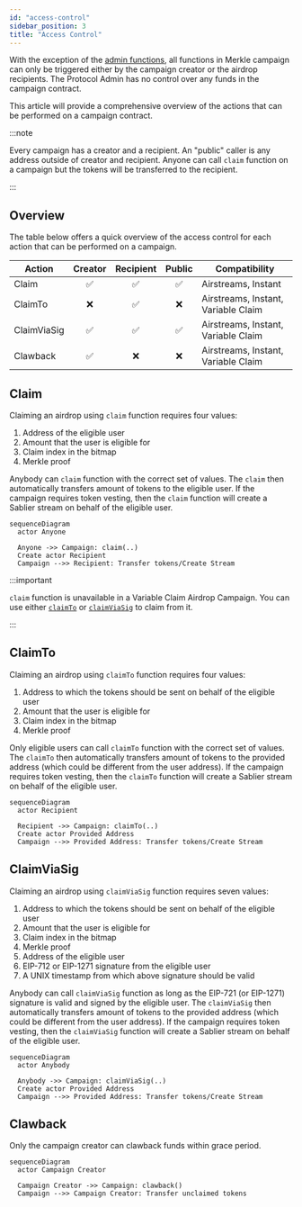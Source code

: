 ```yaml
---
id: "access-control"
sidebar_position: 3
title: "Access Control"
---
```


With the exception of the [admin functions](/concepts/governance#merklefactory), all functions in Merkle campaign can
only be triggered either by the campaign creator or the airdrop recipients. The Protocol Admin has no control over any
funds in the campaign contract.

This article will provide a comprehensive overview of the actions that can be performed on a campaign contract.

:::note

Every campaign has a creator and a recipient. An "public" caller is any address outside of creator and recipient. Anyone
can call `claim` function on a campaign but the tokens will be transferred to the recipient.

:::

## Overview

The table below offers a quick overview of the access control for each action that can be performed on a campaign.

| Action      | Creator | Recipient | Public | Compatibility                       |
| ----------- | :-----: | :-------: | :----: | ----------------------------------- |
| Claim       |   ✅    |    ✅     |   ✅   | Airstreams, Instant                 |
| ClaimTo     |   ❌    |    ✅     |   ❌   | Airstreams, Instant, Variable Claim |
| ClaimViaSig |   ✅    |    ✅     |   ✅   | Airstreams, Instant, Variable Claim |
| Clawback    |   ✅    |    ❌     |   ❌   | Airstreams, Instant, Variable Claim |

## Claim

Claiming an airdrop using `claim` function requires four values:

1. Address of the eligible user
1. Amount that the user is eligible for
1. Claim index in the bitmap
1. Merkle proof

Anybody can `claim` function with the correct set of values. The `claim` then automatically transfers amount of tokens
to the eligible user. If the campaign requires token vesting, then the `claim` function will create a Sablier stream on
behalf of the eligible user.

```mermaid
sequenceDiagram
  actor Anyone

  Anyone ->> Campaign: claim(..)
  Create actor Recipient
  Campaign -->> Recipient: Transfer tokens/Create Stream
```

:::important

`claim` function is unavailable in a Variable Claim Airdrop Campaign. You can use either [`claimTo`](#claimto) or
[`claimViaSig`](#claimviasig) to claim from it.

:::

## ClaimTo

Claiming an airdrop using `claimTo` function requires four values:

1. Address to which the tokens should be sent on behalf of the eligible user
1. Amount that the user is eligible for
1. Claim index in the bitmap
1. Merkle proof

Only eligible users can call `claimTo` function with the correct set of values. The `claimTo` then automatically
transfers amount of tokens to the provided address (which could be different from the user address). If the campaign
requires token vesting, then the `claimTo` function will create a Sablier stream on behalf of the eligible user.

```mermaid
sequenceDiagram
  actor Recipient

  Recipient ->> Campaign: claimTo(..)
  Create actor Provided Address
  Campaign -->> Provided Address: Transfer tokens/Create Stream
```

## ClaimViaSig

Claiming an airdrop using `claimViaSig` function requires seven values:

1. Address to which the tokens should be sent on behalf of the eligible user
1. Amount that the user is eligible for
1. Claim index in the bitmap
1. Merkle proof
1. Address of the eligible user
1. EIP-712 or EIP-1271 signature from the eligible user
1. A UNIX timestamp from which above signature should be valid

Anybody can call `claimViaSig` function as long as the EIP-721 (or EIP-1271) signature is valid and signed by the
eligible user. The `claimViaSig` then automatically transfers amount of tokens to the provided address (which could be
different from the user address). If the campaign requires token vesting, then the `claimViaSig` function will create a
Sablier stream on behalf of the eligible user.

```mermaid
sequenceDiagram
  actor Anybody

  Anybody ->> Campaign: claimViaSig(..)
  Create actor Provided Address
  Campaign -->> Provided Address: Transfer tokens/Create Stream
```

## Clawback

Only the campaign creator can clawback funds within grace period.

```mermaid
sequenceDiagram
  actor Campaign Creator

  Campaign Creator ->> Campaign: clawback()
  Campaign -->> Campaign Creator: Transfer unclaimed tokens
```
